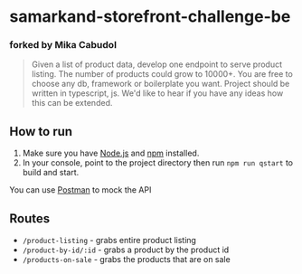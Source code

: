# samarkand-storefront-challenge-be
### forked by Mika Cabudol

> Given a list of product data, develop one endpoint to serve product listing. The number of products could grow to 10000+.
> You are free to choose any db, framework or boilerplate you want. Project should be written in typescript, js.
> We'd like to hear if you have any ideas how this can be extended.

## How to run
1. Make sure you have [Node.js](https://nodejs.org/en/download/) and [npm](https://www.npmjs.com/get-npm) installed.
2. In your console, point to the project directory then run ``npm run qstart`` to build and start.

You can use [Postman](https://www.postman.com/downloads/) to mock the API

## Routes
* ``/product-listing`` - grabs entire product listing
* ``/product-by-id/:id`` - grabs a product by the product id
* ``/products-on-sale`` - grabs the products that are on sale
